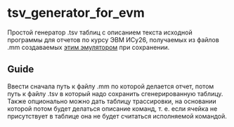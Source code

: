 # tsv_generator_for_evm
Простой генератор .tsv таблиц с описанием текста исходной программы для отчетов по курсу ЭВМ ИСy26, получаемых из файлов .mm создаваемых [этим эмулятором](https://github.com/JustAGod1/bevm) при сохранении.

## Guide
Ввести сначала путь к файлу .mm по которой делается отчет, потом путь к файлу .tsv в который надо сохранить сгенерированную таблицу. Также опционально можно дать таблицу трассировки, на основании которой потом будет делаться описание команд, т. е. если ячейка не присутствует в таблице она не будет считаться исполняемой командой.
